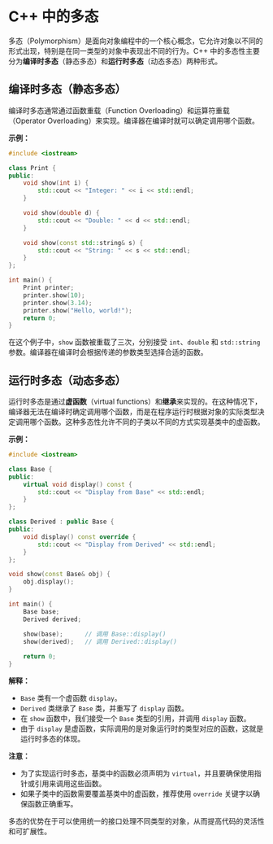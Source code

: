 
# C++ 中的多态

多态（Polymorphism）是面向对象编程中的一个核心概念，它允许对象以不同的形式出现，特别是在同一类型的对象中表现出不同的行为。C++ 中的多态性主要分为**编译时多态**（静态多态）和**运行时多态**（动态多态）两种形式。

## 编译时多态（静态多态）

编译时多态通常通过函数重载（Function Overloading）和运算符重载（Operator Overloading）来实现。编译器在编译时就可以确定调用哪个函数。

**示例：**

```cpp
#include <iostream>

class Print {
public:
    void show(int i) {
        std::cout << "Integer: " << i << std::endl;
    }

    void show(double d) {
        std::cout << "Double: " << d << std::endl;
    }

    void show(const std::string& s) {
        std::cout << "String: " << s << std::endl;
    }
};

int main() {
    Print printer;
    printer.show(10);
    printer.show(3.14);
    printer.show("Hello, world!");
    return 0;
}
```

在这个例子中，`show` 函数被重载了三次，分别接受 `int`、`double` 和 `std::string` 参数。编译器在编译时会根据传递的参数类型选择合适的函数。

## 运行时多态（动态多态）

运行时多态是通过**虚函数**（virtual functions）和**继承**来实现的。在这种情况下，编译器无法在编译时确定调用哪个函数，而是在程序运行时根据对象的实际类型决定调用哪个函数。这种多态性允许不同的子类以不同的方式实现基类中的虚函数。

**示例：**

```cpp
#include <iostream>

class Base {
public:
    virtual void display() const {
        std::cout << "Display from Base" << std::endl;
    }
};

class Derived : public Base {
public:
    void display() const override {
        std::cout << "Display from Derived" << std::endl;
    }
};

void show(const Base& obj) {
    obj.display();
}

int main() {
    Base base;
    Derived derived;

    show(base);      // 调用 Base::display()
    show(derived);   // 调用 Derived::display()
    
    return 0;
}
```

**解释：**

- `Base` 类有一个虚函数 `display`。
- `Derived` 类继承了 `Base` 类，并重写了 `display` 函数。
- 在 `show` 函数中，我们接受一个 `Base` 类型的引用，并调用 `display` 函数。
- 由于 `display` 是虚函数，实际调用的是对象运行时的类型对应的函数，这就是运行时多态的体现。

**注意：**

- 为了实现运行时多态，基类中的函数必须声明为 `virtual`，并且要确保使用指针或引用来调用这些函数。
- 如果子类中的函数需要覆盖基类中的虚函数，推荐使用 `override` 关键字以确保函数正确重写。

多态的优势在于可以使用统一的接口处理不同类型的对象，从而提高代码的灵活性和可扩展性。
